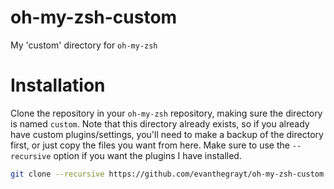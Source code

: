 # oh-my-zsh-custom
My 'custom' directory for `oh-my-zsh`

# Installation
Clone the repository in your `oh-my-zsh` repository, making sure the directory
is named `custom`. Note that this directory already exists, so if you already
have custom plugins/settings, you'll need to make a backup of the directory
first, or just copy the files you want from here. Make sure to use the
`--recursive` option if you want the plugins I have installed.

```bash
git clone --recursive https://github.com/evanthegrayt/oh-my-zsh-custom.git $ZSH/custom
```


